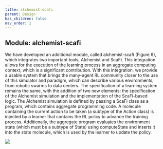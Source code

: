 ```yaml
---
title: alchemist-scafi
parent: Design
has_children: false
nav_order: 2
---
```


## Module: alchemist-scafi

We have developed an additional module, called alchemist-scafi (Figure 6), which integrates two important tools, Alchemist and ScaFi. This integration allows for the execution of the learning process in an aggregate computing context, which is a significant contribution. With this integration, we provide a usable system that brings the many-agent RL community closer to the use of this simulator and paradigm, which can describe various environments, from robotic swarms to data centers. The specification of a learning system remains the same, with the addition of two new elements: the specification of the Alchemist simulation and the implementation of the ScaFi-based logic. The Alchemist simulation is defined by passing a ScaFi class as a program, which contains aggregate programming code. A molecule containing the current action to be taken (a subtype of the Action class) is injected by a learner that contains the RL policy to advance the training process. Additionally, the aggregate program evaluates the environment state (which must be a subtype of State) using computeState and inserts it into the state molecule, which is used by the learner to update the policy.

![](https://i.imgur.com/P6k4KAO.png)